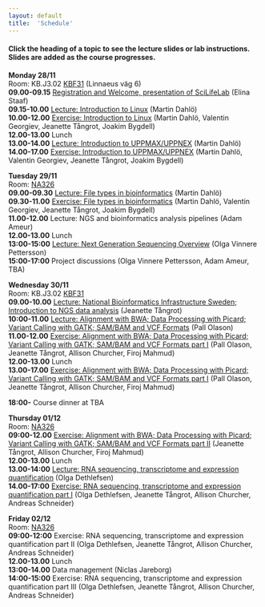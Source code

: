 ```yaml
---
layout: default
title:  'Schedule'
---
```


#### Click the heading of a topic to see the lecture slides or lab instructions. Slides are added as the course progresses.

**Monday 28/11**  
Room: KB.J3.02 [KBF31](http://www.umu.se/om-universitetet/kartor/campus-karta-stor/?id=95) (Linnaeus väg 6)  
**09.00-09.15** [Registration and Welcome, presentation of SciLifeLab](slides/Intro_NGS_data_Umea_161128_ES_161123_v2.pptx) (Elina Staaf)  
**09.15-10.00** [Lecture: Introduction to Linux](slides/dahlo-linux.pdf) (Martin Dahlö)  
**10.00-12.00** [Exercise: Introduction to Linux](labs/linux-intro) (Martin Dahlö, Valentin Georgiev, Jeanette Tångrot, Joakim Bygdell)  
**12.00-13.00** Lunch  
**13.00-14.00** [Lecture: Introduction to UPPMAX/UPPNEX](slides/dahlo-uppmax.pdf) (Martin Dahlö)  
**14.00-17.00** [Exercise: Introduction to UPPMAX/UPPNEX](labs/uppmax-intro) (Martin Dahlö, Valentin Georgiev, Jeanette Tångrot, Joakim Bygdell)  

**Tuesday 29/11**  
Room: [NA326](http://www.umu.se/om-universitetet/kartor/campus-karta-stor/?id=584)  
**09.00-09.30** [Lecture: File types in bioinformatics](slides/dahlo-filetypes.pdf) (Martin Dahlö)  
**09.30-11.00** [Exercise: File types in bioinformatics](labs/filetypes) (Martin Dahlö, Valentin Georgiev, Jeanette Tångrot, Joakim Bygdell)  
**11.00-12.00** Lecture: NGS and bioinformatics analysis pipelines (Adam Ameur)  
**12.00-13.00** Lunch  
**13:00-15:00** [Lecture: Next Generation Sequencing Overview](slides/Sequencing_OVP2016_b.pptx) (Olga Vinnere Pettersson)  
**15:00-17:00** Project discussions (Olga Vinnere Pettersson, Adam Ameur, TBA)  

**Wednesday 30/11**  
Room: KB.J3.02 [KBF31](http://www.umu.se/om-universitetet/kartor/campus-karta-stor/?id=95)   
**09.00-10.00** [Lecture: National Bioinformatics Infrastructure Sweden; Introduction to NGS data analysis](slides/NBIS_o_NGSdata_HT2016.pdf) (Jeanette Tångrot)  
**10:00-11.00** [Lecture: Alignment with BWA; Data Processing with Picard; Variant Calling with GATK; SAM/BAM and VCF Formats](../1601/slides/NGS_AJ_201511.pdf) (Pall Olason)   
**11.00-12.00** [Exercise: Alignment with BWA; Data Processing with Picard; Variant Calling with GATK; SAM/BAM and VCF Formats part I](labs/resequencing-analysis) (Pall Olason, Jeanette Tångrot, Allison Churcher, Firoj Mahmud)  
**12.00-13.00** Lunch  
**13.00-17.00** [Exercise: Alignment with BWA; Data Processing with Picard; Variant Calling with GATK; SAM/BAM and VCF Formats part I](labs/resequencing-analysis) (Pall Olason, Jeanette Tångrot, Allison Churcher, Firoj Mahmud)  

**18:00-** Course dinner at TBA  

**Thursday 01/12**  
Room: [NA326](http://www.umu.se/om-universitetet/kartor/campus-karta-stor/?id=584)  
**09:00-12.00** [Exercise: Alignment with BWA; Data Processing with Picard; Variant Calling with GATK; SAM/BAM and VCF Formats part II](labs/resequencing-analysis) (Jeanette Tångrot, Allison Churcher, Firoj Mahmud)  
**12.00-13.00** Lunch  
**13.00-14:00** [Lecture: RNA sequencing, transcriptome and expression quantification](slides/RNA-seq.pdf) (Olga Dethlefsen)  
**14.00-17:00** [Exercise: RNA sequencing, transcriptome and expression quantification part I](labs/rnaseq_161129) (Olga Dethlefsen, Jeanette Tångrot, Allison Churcher, Andreas Schneider)  

**Friday 02/12**  
Room: [NA326](http://www.umu.se/om-universitetet/kartor/campus-karta-stor/?id=584)  
**09:00-12:00** Exercise: RNA sequencing, transcriptome and expression quantification part II (Olga Dethlefsen, Jeanette Tångrot, Allison Churcher, Andreas Schneider)  
**12.00-13.00** Lunch   
**13:00-14.00** Data management (Niclas Jareborg)     
**14:00-15:00** Exercise: RNA sequencing, transcriptome and expression quantification part III (Olga Dethlefsen, Jeanette Tångrot, Allison Churcher, Andreas Schneider)  

